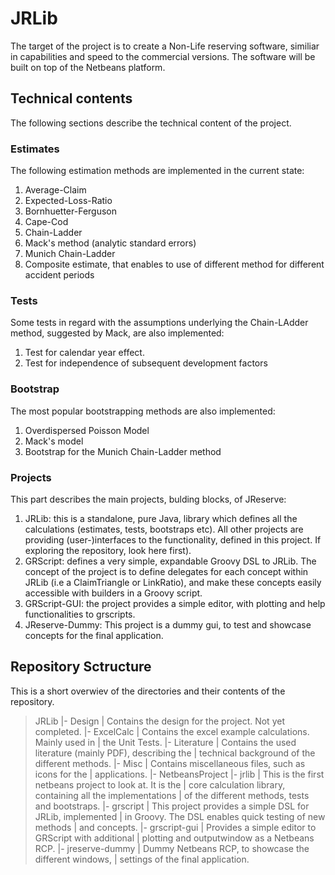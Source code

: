 # JRLib

The target of the project is to create a Non-Life reserving software, similiar in 
capabilities and speed to the commercial versions. The software will be built on top of
the Netbeans platform.

## Technical contents
The following sections describe the technical content of the project.

### Estimates
The following estimation methods are implemented in the current state:
1.  Average-Claim
2.  Expected-Loss-Ratio
3.  Bornhuetter-Ferguson
4.  Cape-Cod
5.  Chain-Ladder
6.  Mack's method (analytic standard errors)
7.  Munich Chain-Ladder
8.  Composite estimate, that enables to use of different method for different accident periods

### Tests
Some tests in regard with the assumptions underlying the
Chain-LAdder method, suggested by Mack, are also implemented:
1.  Test for calendar year effect.
2.  Test for independence of subsequent development factors

### Bootstrap
The most popular bootstrapping methods are also implemented:
1.  Overdispersed Poisson Model
2.  Mack's model
3.  Bootstrap for the Munich Chain-Ladder method

### Projects
This part describes the main projects, bulding blocks, of
JReserve:
1.  JRLib: this is a standalone, pure Java, library which
    defines all the calculations (estimates, tests, 
    bootstraps etc). All other projects are providing 
    (user-)interfaces to the functionality, defined in this
    project. If exploring the repository, look here first).
2.  GRScript: defines a very simple, expandable Groovy DSL 
    to JRLib. The concept of the project is to define
    delegates for each concept within JRLib (i.e a ClaimTriangle
    or LinkRatio), and make these concepts easily accessible
    with builders in a Groovy script.
3.  GRScript-GUI: the project provides a simple editor, with
    plotting and help functionalities to grscripts.
4.  JReserve-Dummy: This project is a dummy gui, to test and
    showcase concepts for the final application.

## Repository Sctructure
This is a short overwiev of the directories and their contents
of the repository.
> JRLib
>  |- Design
>  |    Contains the design for the project. Not yet completed.
>  |- ExcelCalc
>  |    Contains the excel example calculations. Mainly used in 
>  |    the Unit Tests.
>  |- Literature
>  |    Contains the used literature (mainly PDF), describing the 
>  |    technical background of the different methods.
>  |- Misc
>  |    Contains miscellaneous files, such as icons for the 
>  |    applications.
>  |- NetbeansProject
>      |- jrlib
>      |    This is the first netbeans project to look at. It is the 
>      |    core calculation library, containing all the implementations
>      |    of the different methods, tests and bootstraps.
>      |- grscript
>      |    This project provides a simple DSL for JRLib, implemented 
>      |    in Groovy. The DSL enables quick testing of new methods
>      |    and concepts.
>      |- grscript-gui
>      |    Provides a simple editor to GRScript with additional
>      |    plotting and outputwindow as a Netbeans RCP.
>      |- jreserve-dummy
>      |    Dummy Netbeans RCP, to showcase the different windows,
>      |    settings of the final application.



